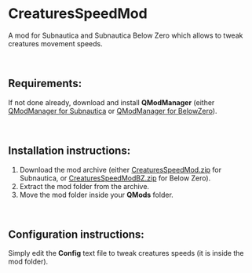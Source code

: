 # CreaturesSpeedMod
A mod for Subnautica and Subnautica Below Zero which allows to tweak creatures movement speeds.

<br>

## Requirements:
If not done already, download and install **QModManager** (either [QModManager for Subnautica](https://www.nexusmods.com/subnautica/mods/201) or [QModManager for BelowZero](https://www.nexusmods.com/subnauticabelowzero/mods/1)).

<br>

## Installation instructions:
1) Download the mod archive (either [CreaturesSpeedMod.zip](https://github.com/K07H/CreaturesSpeedMod/releases/download/1.1.0/CreaturesSpeedMod.zip) for Subnautica, or [CreaturesSpeedModBZ.zip](https://github.com/K07H/CreaturesSpeedMod/releases/download/1.1.0/CreaturesSpeedModBZ.zip) for Below Zero).
2) Extract the mod folder from the archive.
3) Move the mod folder inside your **QMods** folder.

<br>

## Configuration instructions:
Simply edit the **Config** text file to tweak creatures speeds (it is inside the mod folder).
